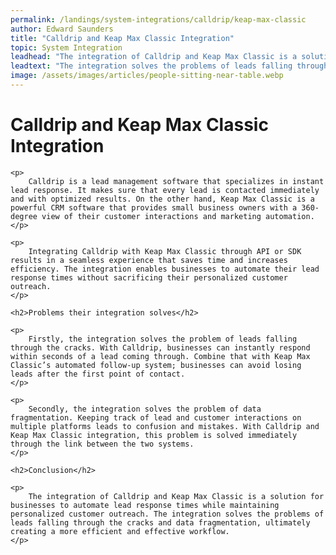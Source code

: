 ```yaml
---
permalink: /landings/system-integrations/calldrip/keap-max-classic
author: Edward Saunders
title: "Calldrip and Keap Max Classic Integration"
topic: System Integration
leadhead: "The integration of Calldrip and Keap Max Classic is a solution for businesses to automate lead response times while maintaining personalized customer outreach"
leadtext: "The integration solves the problems of leads falling through the cracks and data fragmentation, ultimately creating a more efficient and effective workflow."
image: /assets/images/articles/people-sitting-near-table.webp
---
```

<div class="arttext">	<h1>Calldrip and Keap Max Classic Integration</h1>
	
	<p>
		Calldrip is a lead management software that specializes in instant lead response. It makes sure that every lead is contacted immediately and with optimized results. On the other hand, Keap Max Classic is a powerful CRM software that provides small business owners with a 360-degree view of their customer interactions and marketing automation.
	</p>
	
	<p>
		Integrating Calldrip with Keap Max Classic through API or SDK results in a seamless experience that saves time and increases efficiency. The integration enables businesses to automate their lead response times without sacrificing their personalized customer outreach.
	</p>
	
	<h2>Problems their integration solves</h2>
	
	<p>
		Firstly, the integration solves the problem of leads falling through the cracks. With Calldrip, businesses can instantly respond within seconds of a lead coming through. Combine that with Keap Max Classic’s automated follow-up system; businesses can avoid losing leads after the first point of contact.
	</p>
	
	<p>
		Secondly, the integration solves the problem of data fragmentation. Keeping track of lead and customer interactions on multiple platforms leads to confusion and mistakes. With Calldrip and Keap Max Classic integration, this problem is solved immediately through the link between the two systems.
	</p>
	
	<h2>Conclusion</h2>
	
	<p>
		The integration of Calldrip and Keap Max Classic is a solution for businesses to automate lead response times while maintaining personalized customer outreach. The integration solves the problems of leads falling through the cracks and data fragmentation, ultimately creating a more efficient and effective workflow. 
	</p>
	
</div>